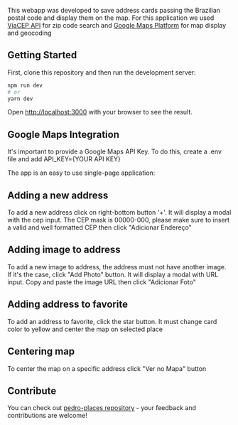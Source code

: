 This webapp was developed to save address cards passing the Brazilian postal code and display them on the map. For this application we used [ViaCEP API](https://viacep.com.br/) for zip code search and [Google Maps Platform](https://cloud.google.com/maps-platform) for map display and geocoding  
## Getting Started

First, clone this repository and then run the development server:

```bash
npm run dev
# or
yarn dev
```

Open [http://localhost:3000](http://localhost:3000) with your browser to see the result.

## Google Maps Integration
It's important to provide a Google Maps API Key. To do this, create a .env file and add API_KEY={YOUR API KEY} 

The app is an easy to use single-page application:

## Adding a new address

To add a new address click on right-bottom button '+'.
It will display a modal with the cep input. The CEP mask is 00000-000, please make sure to insert a valid and well formatted CEP then click "Adicionar Endereço"

## Adding image to address

To add a new image to address, the address must not have another image. If it's the case, click "Add Photo" button.
It will display a modal with URL input. Copy and paste the image URL then click "Adicionar Foto"

## Adding address to favorite

To add an address to favorite, click the star button. It must change card color to yellow and center the map on selected place

## Centering map

To center the map on a specific address click "Ver no Mapa" button 

## Contribute

You can check out [pedro-places repository](https://github.com/isaquelosoas/pedro-places) - your feedback and contributions are welcome!


